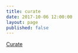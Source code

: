 ```yaml
---
title: curate
date: 2017-10-06 12:00:00
layout: page
published: false
---
```


<div class="section">
  <a class="big-links" href="https://trello.com/b/FIvvcEd4/beat-curation-board" target="_blank">Curate</a>
</div>
